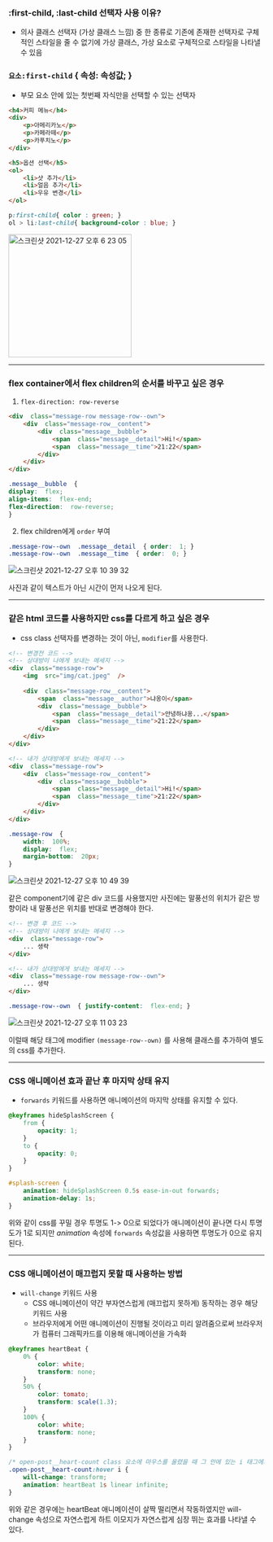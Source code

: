 ### :first-child, :last-child  선택자 사용 이유?
- 의사 클래스 선택자 (가상 클래스 느낌) 중 한 종류로 기존에 존재한 선택자로 구체적인 스타일을 줄 수 없기에 가상 클래스, 가상 요소로 구체적으로 스타일을 나타낼 수 있음

### `요소:first-child` { 속성: 속성값; } 
- 부모 요소 안에 있는 첫번째 자식만을 선택할 수 있는 선택자
	
```html
<h4>커피 메뉴</h4>
<div>
	<p>아메리카노</p>
	<p>카페라떼</p>
	<p>카푸치노</p>
</div>

<h5>옵션 선택</h5>
<ol>
	<li>샷 추가</li>
	<li>얼음 추가</li>
	<li>우유 변경</li>
</ol>
```

```css
p:first-child{ color : green; }
ol > li:last-child{ background-color : blue; }
```

<img width="242" alt="스크린샷 2021-12-27 오후 6 23 05" src="https://user-images.githubusercontent.com/77538818/147456984-2f67ce43-811a-4292-a216-710e341a1d93.png">

***

### flex container에서 flex children의 순서를 바꾸고 싶은 경우
1. `flex-direction: row-reverse`
``` html
<div  class="message-row message-row--own">
	<div  class="message-row__content">
		<div  class="message__bubble">
			<span  class="message__detail">Hi!</span>
			<span  class="message__time">21:22</span>
		</div>
	</div>
</div>
```
``` css
.message__bubble  {
display:  flex;
align-items:  flex-end;
flex-direction:  row-reverse;
}
```
2.  flex children에게 `order` 부여
``` css
.message-row--own  .message__detail  { order:  1; }
.message-row--own  .message__time  { order:  0; }
```
![스크린샷 2021-12-27 오후 10 39 32](https://user-images.githubusercontent.com/77538818/147478588-81f0ea37-4390-43a5-94f6-ef34d0e6080c.png)

사진과 같이 텍스트가 아닌 시간이 먼저 나오게 된다.

***

### 같은 html 코드를 사용하지만 css를 다르게 하고 싶은 경우
- css class 선택자를 변경하는 것이 아닌, `modifier`를 사용한다. 
``` html
<!-- 변경전 코드 -->
<!-- 상대방이 나에게 보내는 메세지 -->
<div  class="message-row">
	<img  src="img/cat.jpeg"  />
	
	<div  class="message-row__content">
		<span  class="message__author">냐옹이</span>
		<div  class="message__bubble">
			<span  class="message__detail">안녕하냐옹...</span>
			<span  class="message__time">21:22</span>
		</div>
	</div>
</div>

<!-- 내가 상대방에게 보내는 메세지 -->
<div  class="message-row">
	<div  class="message-row__content">
		<div  class="message__bubble">
			<span  class="message__detail">Hi!</span>
			<span  class="message__time">21:22</span>
		</div>
	</div>
</div>
```
``` css
.message-row  {
	width:  100%;
	display:  flex;
	margin-bottom:  20px;
}
```
![스크린샷 2021-12-27 오후 10 49 39](https://user-images.githubusercontent.com/77538818/147478592-1b5336d2-17e8-433b-a269-c4d156356185.png)

같은 component기에 같은 div 코드를 사용했지만 사진에는 말풍선의 위치가 같은 방향이라 내 말풍선은 위치를 반대로 변경해야 한다.


``` html
<!-- 변경 후 코드 -->
<!-- 상대방이 나에게 보내는 메세지 -->
<div  class="message-row">
	... 생략
</div>

<!-- 내가 상대방에게 보내는 메세지 -->
<div  class="message-row message-row--own">
	... 생략
</div>
```
``` css
.message-row--own  { justify-content:  flex-end; }
```
![스크린샷 2021-12-27 오후 11 03 23](https://user-images.githubusercontent.com/77538818/147478951-36c8ee02-7d2e-46dc-8c58-4d1e7566b974.png)

이럴때 해당 태그에 modifier `(message-row--own)` 를 사용해 클래스를 추가하여 별도의 css를 추가한다.

***

### CSS 애니메이션 효과 끝난 후 마지막 상태 유지
- `forwards` 키워드를 사용하면 애니메이션의 마지막 상태를 유지할 수 있다.

``` css
@keyframes hideSplashScreen {
    from {
        opacity: 1;
    }
    to {
        opacity: 0;
    }
}

#splash-screen {
    animation: hideSplashScreen 0.5s ease-in-out forwards;
    animation-delay: 1s;
}

```
위와 같이 css를 꾸밀 경우 투명도 1-> 0으로 되었다가 애니메이션이 끝나면 다시 투명도가 1로 되지만 _animation_ 속성에 `forwards` 속성값을 사용하면 투명도가 0으로 유지된다.

***

### CSS 애니메이션이 매끄럽지 못할 때 사용하는 방법
- `will-change` 키워드 사용
	- CSS 애니메이션이 약간 부자연스럽게 (매끄럽지 못하게) 동작하는 경우 해당 키워드 사용
	- 브라우저에게 어떤 애니메이션이 진행될 것이라고 미리 알려줌으로써 브라우저가 컴퓨터  그래픽카드를 이용해 애니메이션을 가속화

``` css
@keyframes heartBeat {
    0% {
        color: white;
        transform: none;
    }
    50% {
        color: tomato;
        transform: scale(1.3);
    }
    100% {
        color: white;
        transform: none;
    }
}

/* open-post__heart-count class 요소에 마우스를 올렸을 때 그 안에 있는 i 태그에게 css 적용 */
.open-post__heart-count:hover i {
    will-change: transform;
    animation: heartBeat 1s linear infinite;
}
```
위와 같은 경우에는 heartBeat 애니메이션이 살짝 떨리면서 작동하였지만 will-change 속성으로 자연스럽게 하트 이모지가 자연스럽게 심장 뛰는 효과를 나타낼 수 있다.
 		
